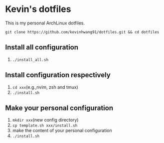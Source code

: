 # Kevin's dotfiles

This is my personal ArchLinux dotfiles.

`git clone https://github.com/kevinhwang91/dotfiles.git && cd dotfiles`

## Install all configuration

1. `./install_all.sh`

## Install configuration respectively

1. `cd xxx`(e.g.,nvim, zsh and tmux)
2. `./install.sh`

## Make your personal configuration

1. `mkdir xxx`(new config directory)
2. `cp template.sh xxx/install.sh`
3. make the content of your personal configuration
4. `./install.sh`

